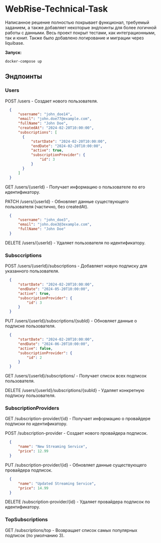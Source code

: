 # WebRise-Technical-Task

Написанное решение полностью покрывает функционал, требуемый заданием, а также добавляет некоторые эндпоинты для более логичной работы с данными.
Весь проект покрыт тестами, как интеграционными, так и юнит. Также было добавлено логирование и миграции через liquibase.

**Запуск:**
```bash
docker-compose up
```


## Эндпоинты


### Users

POST   /users - Создает нового пользователя.
```json
  {
      "username": "john_doe14",
      "email": "john.doe77@example.com",
      "fullName": "John Doe",
      "createdAt": "2024-02-20T10:00:00",
      "subscriptions": [
        {
            "startDate": "2024-02-20T10:00:00",
            "endDate": "2024-02-20T10:00:00",
            "active": true,
            "subscriptionProvider": {
                "id": 3
            }
        }
      ]
  }
```
GET    /users/{userId} - Получает информацию о пользователе по его идентификатору.

PATCH  /users/{userId} - Обновляет данные существующего пользователя (частично, без createdAt).
```json
  {
      "username": "john_doe3",
      "email": "john.doe3@3example.com",
      "fullName": "John Doe"
  }
```
DELETE /users/{userId} - Удаляет пользователя по идентификатору.


### Subsccriptions

POST /users/{userId}/subscriptions - Добавляет новую подписку для указанного пользователя.
```json
  {
      "startDate": "2024-02-20T10:00:00",
      "endDate": "2024-05-20T10:00:00",
      "active": true,
      "subscriptionProvider": {
          "id": 3
      }
  }
```
PUT /users/{userId}/subscriptions/{subId} - Обновляет данные о подписке пользователя.
```json
  {
      "startDate": "2024-02-20T10:00:00",
      "endDate": "2024-06-20T10:00:00",
      "active": false,
      "subscriptionProvider": {
          "id": 2
      }
  }
```
GET /users/{userId}/subscriptions/ - Получает список всех подписок пользователя.

DELETE /users/{userId}/subscriptions/{subId} - Удаляет конкретную подписку пользователя.


### SubscriptionProviders

GET /subscription-provider/{id} - Получает информацию о провайдере подписки по идентификатору.

POST /subscription-provider - Создает нового провайдера подписок.
```json
  {
      "name": "New Streaming Service",
      "price": 12.99
  }
```
PUT /subscription-provider/{id} - Обновляет данные существующего провайдера подписок.
```json
  {
      "name": "Updated Streaming Service",
      "price": 14.99
  }
```
DELETE /subscription-provider/{id} - Удаляет провайдера подписок по идентификатору.

### TopSubscriptions

GET /subscriptions/top - Возвращает список самых популярных подписок (по умолчанию 3).
